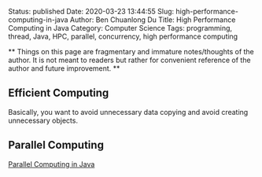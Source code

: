 Status: published
Date: 2020-03-23 13:44:55
Slug: high-performance-computing-in-java
Author: Ben Chuanlong Du
Title: High Performance Computing in Java
Category: Computer Science
Tags: programming, thread, Java, HPC, parallel, concurrency, high performance computing

**
Things on this page are fragmentary and immature notes/thoughts of the author.
It is not meant to readers but rather for convenient reference of the author and future improvement.
**


## Efficient Computing

Basically, 
you want to avoid unnecessary data copying 
and avoid creating unnecessary objects.

## Parallel Computing

[Parallel Computing in Java](http://www.legendu.net/misc/blog/parallel-computing-java/)
